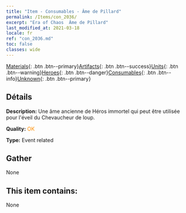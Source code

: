 ```yaml
---
title: "Item - Consumables - Âme de Pillard"
permalink: /Items/con_2036/
excerpt: "Era of Chaos  Âme de Pillard"
last_modified_at: 2021-03-18
locale: fr
ref: "con_2036.md"
toc: false
classes: wide
---
```

 [Materials](/fr/Items/){: .btn .btn--primary}[Artifacts](/fr/Items/Artifacts/){: .btn .btn--success}[Units](/fr/Items/Units/){: .btn .btn--warning}[Heroes](/fr/Items/Heroes/){: .btn .btn--danger}[Consumables](/fr/Items/Consumables/){: .btn .btn--info}[Unknown](/fr/Items/Unknown/){: .btn .btn--primary}

## Détails
 **Description:** Une âme ancienne de Héros immortel qui peut être utilisée pour l'éveil du Chevaucheur de loup.

 **Quality:** <span style="color: #FF8C00">OK</span>

 **Type:** Event related

## Gather

  None

## This item contains:

  None

